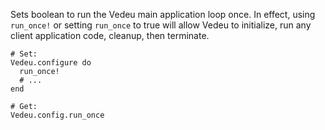 Sets boolean to run the Vedeu main application loop once. In effect,
using `run_once!` or setting `run_once` to true will allow Vedeu to
initialize, run any client application code, cleanup, then terminate.

    # Set:
    Vedeu.configure do
      run_once!
      # ...
    end

    # Get:
    Vedeu.config.run_once
